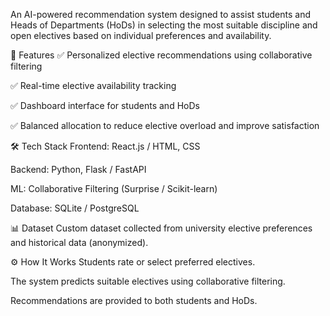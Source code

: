An AI-powered recommendation system designed to assist students and Heads of Departments (HoDs) in selecting the most suitable discipline and open electives based on individual preferences and availability.

🚀 Features
✅ Personalized elective recommendations using collaborative filtering

✅ Real-time elective availability tracking

✅ Dashboard interface for students and HoDs

✅ Balanced allocation to reduce elective overload and improve satisfaction

🛠️ Tech Stack
Frontend: React.js / HTML, CSS

Backend: Python, Flask / FastAPI

ML: Collaborative Filtering (Surprise / Scikit-learn)

Database: SQLite / PostgreSQL

📊 Dataset
Custom dataset collected from university elective preferences and historical data (anonymized).

⚙️ How It Works
Students rate or select preferred electives.

The system predicts suitable electives using collaborative filtering.

Recommendations are provided to both students and HoDs.

